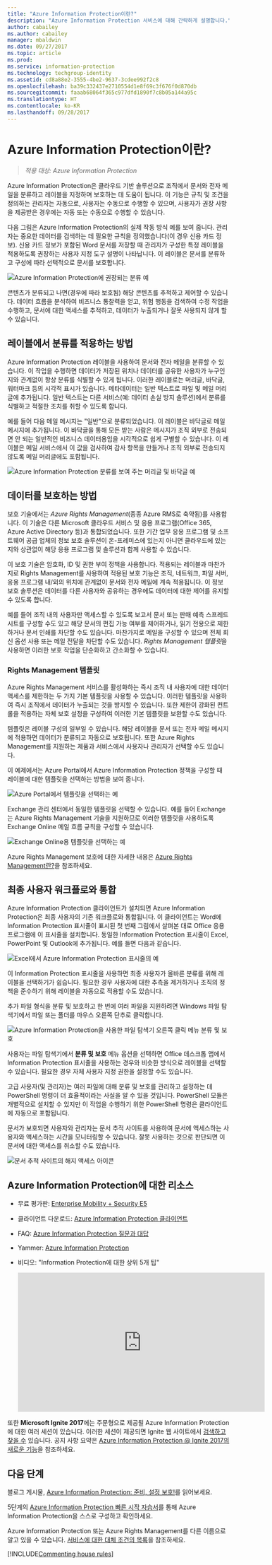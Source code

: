 ```yaml
---
title: "Azure Information Protection이란?"
description: "Azure Information Protection 서비스에 대해 간략하게 설명합니다."
author: cabailey
ms.author: cabailey
manager: mbaldwin
ms.date: 09/27/2017
ms.topic: article
ms.prod: 
ms.service: information-protection
ms.technology: techgroup-identity
ms.assetid: cd8a88e2-3555-4be2-9637-3cdee992f2c8
ms.openlocfilehash: ba39c332437e2710554d1e8f69c3f676f0d870db
ms.sourcegitcommit: faaab68064f365c977dfd1890f7c8b05a144a95c
ms.translationtype: HT
ms.contentlocale: ko-KR
ms.lasthandoff: 09/28/2017
---
```

# <a name="what-is-azure-information-protection"></a>Azure Information Protection이란?

>*적용 대상: Azure Information Protection*

Azure Information Protection은 클라우드 기반 솔루션으로 조직에서 문서와 전자 메일을 분류하고 레이블을 지정하며 보호하는 데 도움이 됩니다. 이 기능은 규칙 및 조건을 정의하는 관리자는 자동으로, 사용자는 수동으로 수행할 수 있으며, 사용자가 권장 사항을 제공받은 경우에는 자동 또는 수동으로 수행할 수 있습니다. 

다음 그림은 Azure Information Protection의 실제 작동 방식 예를 보여 줍니다. 관리자는 중요한 데이터를 검색하는 데 필요한 규칙을 정의했습니다(이 경우 신용 카드 정보). 신용 카드 정보가 포함된 Word 문서를 저장할 때 관리자가 구성한 특정 레이블을 적용하도록 권장하는 사용자 지정 도구 설명이 나타납니다. 이 레이블은 문서를 분류하고 구성에 따라 선택적으로 문서를 보호합니다. 

![Azure Information Protection에 권장되는 분류 예](../media/info-protect-recommend-calloutsv2.png)

콘텐츠가 분류되고 나면(경우에 따라 보호됨) 해당 콘텐츠를 추적하고 제어할 수 있습니다. 데이터 흐름을 분석하여 비즈니스 통찰력을 얻고, 위험 행동을 검색하여 수정 작업을 수행하고, 문서에 대한 액세스를 추적하고, 데이터가 누출되거나 잘못 사용되지 않게 할 수 있습니다.

## <a name="how-labels-apply-classification"></a>레이블에서 분류를 적용하는 방법

Azure Information Protection 레이블을 사용하여 문서와 전자 메일을 분류할 수 있습니다. 이 작업을 수행하면 데이터가 저장된 위치나 데이터를 공유한 사용자가 누구인지와 관계없이 항상 분류를 식별할 수 있게 됩니다. 이러한 레이블로는 머리글, 바닥글, 워터마크 등의 시각적 표시가 있습니다. 메타데이터는 일반 텍스트로 파일 및 메일 머리글에 추가됩니다. 일반 텍스트는 다른 서비스(예: 데이터 손실 방지 솔루션)에서 분류를 식별하고 적절한 조치를 취할 수 있도록 합니다. 

예를 들어 다음 메일 메시지는 "일반"으로 분류되었습니다. 이 레이블은 바닥글로 메일 메시지에 추가됩니다. 이 바닥글을 통해 모든 받는 사람은 메시지가 조직 외부로 전송되면 안 되는 일반적인 비즈니스 데이터용임을 시각적으로 쉽게 구별할 수 있습니다. 이 레이블은 메일 서비스에서 이 값을 검사하여 감사 항목을 만들거나 조직 외부로 전송되지 않도록 메일 머리글에도 포함됩니다.

![Azure Information Protection 분류를 보여 주는 머리글 및 바닥글 예](../media/example-email-footerv2.png)


## <a name="how-data-is-protected"></a>데이터를 보호하는 방법

보호 기술에서는 *Azure Rights Management*(종종 Azure RMS로 축약됨)를 사용합니다. 이 기술은 다른 Microsoft 클라우드 서비스 및 응용 프로그램(Office 365, Azure Active Directory 등)과 통합되었습니다. 또한 기간 업무 응용 프로그램 및 소프트웨어 공급 업체의 정보 보호 솔루션이 온-프레미스에 있는지 아니면 클라우드에 있는지와 상관없이 해당 응용 프로그램 및 솔루션과 함께 사용할 수 있습니다.

이 보호 기술은 암호화, ID 및 권한 부여 정책을 사용합니다. 적용되는 레이블과 마찬가지로 Rights Management를 사용하여 적용된 보호 기능은 조직, 네트워크, 파일 서버, 응용 프로그램 내/외의 위치에 관계없이 문서와 전자 메일에 계속 적용됩니다. 이 정보 보호 솔루션은 데이터를 다른 사용자와 공유하는 경우에도 데이터에 대한 제어를 유지할 수 있도록 합니다.

예를 들어 조직 내의 사용자만 액세스할 수 있도록 보고서 문서 또는 판매 예측 스프레드시트를 구성할 수도 있고 해당 문서의 편집 가능 여부를 제어하거나, 읽기 전용으로 제한하거나 문서 인쇄를 차단할 수도 있습니다. 마찬가지로 메일을 구성할 수 있으며 전체 회신 옵션 사용 또는 메일 전달을 차단할 수도 있습니다. *Rights Management 템플릿*을 사용하면 이러한 보호 작업을 단순화하고 간소화할 수 있습니다.

### <a name="rights-management-templates"></a>Rights Management 템플릿

Azure Rights Management 서비스를 활성화하는 즉시 조직 내 사용자에 대한 데이터 액세스를 제한하는 두 가지 기본 템플릿을 사용할 수 있습니다. 이러한 템플릿을 사용하여 즉시 조직에서 데이터가 누출되는 것을 방지할 수 있습니다. 또한 제한이 강화된 컨트롤을 적용하는 자체 보호 설정을 구성하여 이러한 기본 템플릿을 보완할 수도 있습니다.

템플릿은 레이블 구성의 일부일 수 있습니다. 해당 레이블을 문서 또는 전자 메일 메시지에 적용하면 데이터가 분류되고 자동으로 보호됩니다. 또한 Azure Rights Management를 지원하는 제품과 서비스에서 사용자나 관리자가 선택할 수도 있습니다.

이 예제에서는 Azure Portal에서 Azure Information Protection 정책을 구성할 때 레이블에 대한 템플릿을 선택하는 방법을 보여 줍니다.

![Azure Portal에서 템플릿을 선택하는 예](../media/info-protect-template-callout.png)

Exchange 관리 센터에서 동일한 템플릿을 선택할 수 있습니다. 예를 들어 Exchange는 Azure Rights Management 기술을 지원하므로 이러한 템플릿을 사용하도록 Exchange Online 메일 흐름 규칙을 구성할 수 있습니다.

![Exchange Online용 템플릿을 선택하는 예](../media/templates-exchangeonline-callouts.png)

Azure Rights Management 보호에 대한 자세한 내용은 [Azure Rights Management란?](what-is-azure-rms.md)을 참조하세요.

## <a name="integration-with-end-user-workflows"></a>최종 사용자 워크플로와 통합

Azure Information Protection 클라이언트가 설치되면 Azure Information Protection은 최종 사용자의 기존 워크플로와 통합됩니다. 이 클라이언트는 Word에 Information Protection 표시줄이 표시된 첫 번째 그림에서 살펴본 대로 Office 응용 프로그램에 이 표시줄을 설치합니다. 동일한 Information Protection 표시줄이 Excel, PowerPoint 및 Outlook에 추가됩니다. 예를 들면 다음과 같습니다.

![Excel에서 Azure Information Protection 표시줄의 예](../media/excel2016-infoprotect-barv2.png)

이 Information Protection 표시줄을 사용하면 최종 사용자가 올바른 분류를 위해 레이블을 선택하기가 쉽습니다. 필요한 경우 사용자에 대한 추측을 제거하거나 조직의 정책을 준수하기 위해 레이블을 자동으로 적용할 수도 있습니다.

추가 파일 형식을 분류 및 보호하고 한 번에 여러 파일을 지원하려면 Windows 파일 탐색기에서 파일 또는 폴더를 마우스 오른쪽 단추로 클릭합니다.

![Azure Information Protection을 사용한 파일 탐색기 오른쪽 클릭 메뉴 분류 및 보호](../media/right-click-classify-protect-folder.png)

사용자는 파일 탐색기에서 **분류 및 보호** 메뉴 옵션을 선택하면 Office 데스크톱 앱에서 Information Protection 표시줄을 사용하는 경우와 비슷한 방식으로 레이블을 선택할 수 있습니다. 필요한 경우 자체 사용자 지정 권한을 설정할 수도 있습니다.

고급 사용자(및 관리자)는 여러 파일에 대해 분류 및 보호를 관리하고 설정하는 데 PowerShell 명령이 더 효율적이라는 사실을 알 수 있을 것입니다. PowerShell 모듈은 개별적으로 설치할 수 있지만 이 작업을 수행하기 위한 PowerShell 명령은 클라이언트에 자동으로 포함됩니다.

문서가 보호되면 사용자와 관리자는 문서 추적 사이트를 사용하여 문서에 액세스하는 사용자와 액세스하는 시간을 모니터링할 수 있습니다. 잘못 사용하는 것으로 판단되면 이 문서에 대한 액세스를 취소할 수도 있습니다.

![문서 추적 사이트의 해지 액세스 아이콘](../media/tracking-site-revoke-access-icon.png)


## <a name="resources-for-azure-information-protection"></a>Azure Information Protection에 대한 리소스

- 무료 평가판: [Enterprise Mobility + Security E5](https://portal.office.com/Signup/Signup.aspx?OfferId=87dd2714-d452-48a0-a809-d2f58c4f68b7)

- 클라이언트 다운로드: [Azure Information Protection 클라이언트](https://www.microsoft.com/en-us/download/details.aspx?id=53018)

- FAQ: [Azure Information Protection 질문과 대답](../get-started/faqs.md)

- Yammer: [Azure Information Protection](https://www.yammer.com/askipteam/#/threads/inGroup?type=in_group&feedId=8652489&view=all)

- 비디오: "Information Protection에 대한 상위 5개 팁"

    <iframe width="560" height="315" src="https://www.youtube.com/embed/GWcnZFMPcnE" frameborder="0" allowfullscreen></iframe>

또한 **Microsoft Ignite 2017**에는 주문형으로 제공될 Azure Information Protection에 대한 여러 세션이 있습니다. 이러한 세션이 제공되면 Ignite 웹 사이트에서 [검색하고 찾을 수](https://myignite.microsoft.com/videos?q=%2522azure%2520information%2520protection%2522) 있습니다. 공지 사항 요약은 [Azure Information Protection @ Ignite 2017의 새로운 기능](https://blogs.technet.microsoft.com/enterprisemobility/2017/09/27/whats-new-in-azure-information-protection-ignite-2017/)을 참조하세요.


## <a name="next-steps"></a>다음 단계

블로그 게시물, [Azure Information Protection: 준비, 설정 보호!](https://blogs.technet.microsoft.com/enterprisemobility/2017/02/21/azure-information-protection-ready-set-protect/)를 읽어보세요.

5단계의 [Azure Information Protection 빠른 시작 자습서](../get-started/infoprotect-quick-start-tutorial.md)를 통해 Azure Information Protection을 스스로 구성하고 확인하세요.

Azure Information Protection 또는 Azure Rights Management를 다른 이름으로 알고 있을 수 있습니다. [서비스에 대한 대체 조건의 목록](azure-rms-aka.md)을 참조하세요.

[!INCLUDE[Commenting house rules](../includes/houserules.md)]
